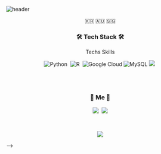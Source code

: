 ![header](https://capsule-render.vercel.app/api?type=soft&color=auto&height=150&section=header&text=JeonghyeonDang&fontSize=70&animation=twinkling)

<p align="center">🇰🇷 🇦🇺 🇸🇬</p>

<h3 align="center">🛠 Tech Stack 🛠</h3>

<p align="center"> Techs Skills </p>

<p align="center">
  <img alt="Python" src="https://img.shields.io/badge/python%20-%2314354C.svg?&style=for-the-badge&logo=python&logoColor=white"/></a>&nbsp 
  <img alt="R" src="https://img.shields.io/badge/r-%23276DC3.svg?&style=for-the-badge&logo=r&logoColor=white"/></a>&nbsp 
  <img alt="Google Cloud" src="https://img.shields.io/badge/Google%20Cloud%20-%234285F4.svg?&style=for-the-badge&logo=google-cloud&logoColor=white"/>
  <img alt="MySQL" src="https://img.shields.io/badge/MySQL%20Cloud%20-%234285F4.svg?&style=for-the-badge&logo=MySql&logoColor=white"/>
  <img src="https://img.shields.io/badge/elasticsearch-005571?style=flat-square&logo=elasticsearch&logoColor=white"/></a>&nbsp 
</p>

<br><br>
<h3 align="center"> 🍒 Me 🍒 </h3>
<p align="center">
  <a href="https://www.instagram.com/yhed10/"><img src="https://img.shields.io/badge/Instagram-E4405F?style=flat-square&logo=Instagram&logoColor=white&link=https://www.instagram.com/yhed10/"/></a>&nbsp
  <a href="mailto:yhed10@gmail.com"><img src="https://img.shields.io/badge/Gmail-d14836?style=flat-square&logo=Gmail&logoColor=white&link=yhed10@gmail.com"/></a>
</p>
<br>

<p align="center">
  <a href="https://hits.seeyoufarm.com"><img src="https://hits.seeyoufarm.com/api/count/incr/badge.svg?url=https%3A%2F%2Fgithub.com%2Fwookyoungkim&count_bg=%23ED6DA3&title_bg=%2386757E&icon=github.svg&icon_color=%23E1DEDE&title=hits&edge_flat=false"/></a>
</p>

-->
